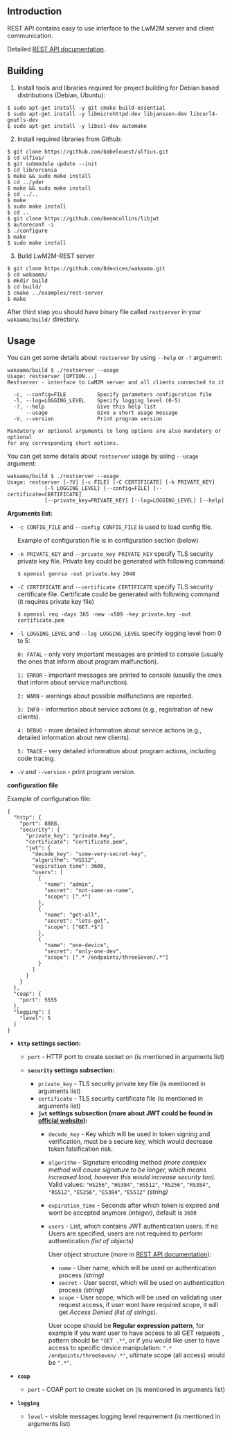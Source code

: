 **Introduction**
----
  REST API contains easy to use interface to the LwM2M server and client communication.
  
  Detailed [REST API documentation](./RESTAPI.md).

**Building**
----
1. Install tools and libraries required for project building for Debian based distributions (Debian, Ubuntu):
```
$ sudo apt-get install -y git cmake build-essential
$ sudo apt-get install -y libmicrohttpd-dev libjansson-dev libcurl4-gnutls-dev
$ sudo apt-get install -y libssl-dev automake
```
2. Install required libraries from Github:
```
$ git clone https://github.com/babelouest/ulfius.git
$ cd ulfius/
$ git submodule update --init
$ cd lib/orcania
$ make && sudo make install
$ cd ../yder
$ make && sudo make install
$ cd ../..
$ make
$ sudo make install
$ cd ..
$ git clone https://github.com/benmcollins/libjwt
$ autoreconf -i
$ ./configure
$ make
$ sudo make install

```
3. Build LwM2M-REST server
```
$ git clone https://github.com/8devices/wakaama.git
$ cd wakaama/
$ mkdir build
$ cd build/
$ cmake ../examples/rest-server
$ make
```
After third step you should have binary file called `restserver` in your `wakaama/build/` directory.

**Usage**
----
You can get some details about `restserver` by using `--help` or `-?` argument:
```
wakaama/build $ ./restserver --usage
Usage: restserver [OPTION...]
Restserver - interface to LwM2M server and all clients connected to it

  -c, --config=FILE          Specify parameters configuration file
  -l, --log=LOGGING_LEVEL    Specify logging level (0-5)
  -?, --help                 Give this help list
      --usage                Give a short usage message
  -V, --version              Print program version

Mandatory or optional arguments to long options are also mandatory or optional
for any corresponding short options.
```

You can get some details about `restserver` usage by using `--usage` argument:
```
wakaama/build $ ./restserver --usage
Usage: restserver [-?V] [-c FILE] [-C CERTIFICATE] [-k PRIVATE_KEY]
            [-l LOGGING_LEVEL] [--config=FILE] [--certificate=CERTIFICATE]
            [--private_key=PRIVATE_KEY] [--log=LOGGING_LEVEL] [--help]
```

**Arguments list:**
- `-c CONFIG_FILE` and `--config CONFIG_FILE` is used to load config file.

     Example of configuration file is in configuration section (below)
     
- `-k PRIVATE_KEY` and `--private_key PRIVATE_KEY` specify TLS security private key file.
  Private key could be generated with following command:
  ```
  $ openssl genrsa -out private.key 2048
  ```
  
- `-C CERTIFICATE` and `--certificate CERTIFICATE` specify TLS security certificate file.
  Certificate could be generated with following command (it requires private key file)
  ```
  $ openssl req -days 365 -new -x509 -key private.key -out certificate.pem
  ```
  
- `-l LOGGING_LEVEL` and `--log LOGGING_LEVEL` specify logging level from 0 to 5:

    `0: FATAL` - only very important messages are printed to console (usually the ones that inform about program malfunction).
    
    `1: ERROR` - important messages are printed to console (usually the ones that inform about service malfunction).
    
    `2: WARN` - warnings about possible malfunctions are reported.
    
    `3: INFO` - information about service actions (e.g., registration of new clients).
    
    `4: DEBUG` - more detailed information about service actions (e.g., detailed information about new clients).
    
    `5: TRACE` - very detailed information about program actions, including code tracing.
    
- `-V` and `--version` - print program version.

**configuration file**

Example of configuration file:
```
{
  "http": {
    "port": 8888,
    "security": {
      "private_key": "private.key",
      "certificate": "certificate.pem",
      "jwt": {
        "decode_key": "some-very-secret-key",
        "algorithm": "HS512",
        "expiration_time": 3600,
        "users": [
          {
            "name": "admin",
            "secret": "not-same-as-name",
            "scope": [".*"]
          },
          {
            "name": "get-all",
            "secret": "lets-get",
            "scope": ["GET.*$"]
          },
          {
            "name": "one-device",
            "secret": "only-one-dev",
            "scope": [".* /endpoints/threeSeven/.*"]
          }
        ]
      }
    }
  },
  "coap": {
    "port": 5555
  },
  "logging": {
    "level": 5
  }
}
```

- **`http` settings section:**
  - `port` - HTTP port to create socket on (is mentioned in arguments list)
  
  - **`security` settings subsection:**
    - ``private_key`` - TLS security private key file (is mentioned in arguments list)
    - ``certificate`` - TLS security certificate file (is mentioned in arguments list)
    - **`jwt` settings subsection (more about JWT could be found in [official website](https://jwt.io/)):**
      -  ``decode_key`` - Key which will be used in token signing and verification, must be a secure key, which would decrease token falsification risk.
      -  ``algorithm`` - Signature encoding method _(more complex method will cause signature to be longer, which means increased load, however this would increase security too)_. Valid values: ``"HS256"``, ``"HS384"``, ``"HS512"``, ``"RS256"``, ``"RS384"``, ``"RS512"``, ``"ES256"``, ``"ES384"``, ``"ES512"`` _(string)_
      -  ``expiration_time`` - Seconds after which token is expired and wont be accepted anymore _(integer)_, default is `3600`
      -  ``users`` - List, which contains JWT authentication users. If no Users are specified, users are not required to perform authentication _(list of objects)_
      
         User object structure (more in [REST API documentation](./RESTAPI.md)):
         - ``name`` - User name, which will be used on authentication process _(string)_
         - ``secret`` - User secret, which will be used on authentication process _(string)_
         - ``scope`` - User scope, which will be used on validating user request access, if user wont have required scope, it will get _Access Denied_ _(list of strings)_.
         
         User scope should be **Regular expression pattern**, for example if you want user to have access to all GET requests , pattern should be `"GET .*"`, or if you would like user to have access to specific device manipulation: `".* /endpoints/threeSeven/.*"`, ultimate scope (all access) would be `".*"`.

  
- **`coap`**
  - `port` - COAP port to create socket on (is mentioned in arguments list)

- **`logging`**
  - `level` - visible messages logging level requirement (is mentioned in arguments list)
